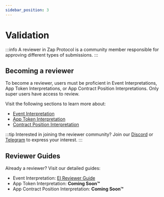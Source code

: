 ```yaml
---
sidebar_position: 3
---
```


# Validation

:::info
A reviewer in Zap Protocol is a community member responsible for approving different types of submissions.
:::

## Becoming a reviewer

To become a reviewer, users must be proficient in Event Interpretations, App Token Interpretations, or App Contract Position Interpretations. Only super users have access to review.

Visit the following sections to learn more about:
- [Event Interpretation](docs/Interpretation/event-interpretation/overview.md)
- [App Token Interpretation](docs/Interpretation/app-token-interpretation/overview.md)
- [Contract Position Interpretation](docs/Interpretation/contract-position-interpretation/overview.md)

:::tip
Interested in joining the reviewer community? Join our [Discord](https://zapper.xyz/discord) or [Telegram](https://t.me/+mAVxPRsA7bE3ZDkx) to express your interest.
:::

## Reviewer Guides

Already a reviewer? Visit our detailed guides:
- Event Interpretation: [EI Reviewer Guide](docs/Interpretation/event-interpretation/reviewer-guide/reviewer-dashboard.md)
- App Token Interpretation: **Coming Soon™**
- App Contract Position Interpretation: **Coming Soon™**
